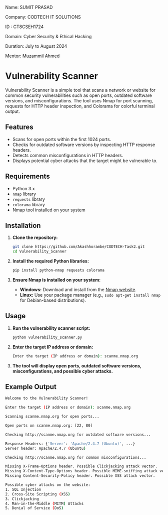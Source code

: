 Name: SUMIT PRASAD

Company: CODTECH IT SOLUTIONS

ID : CT8CSEH1724

Domain: Cyber Security & Ethical Hacking

Duration: July to August 2024

Mentor: Muzammil Ahmed


# Vulnerability Scanner

Vulnerability Scanner is a simple tool that scans a network or website for common security vulnerabilities such as open ports, outdated software versions, and misconfigurations. The tool uses Nmap for port scanning, requests for HTTP header inspection, and Colorama for colorful terminal output.

## Features

- Scans for open ports within the first 1024 ports.
- Checks for outdated software versions by inspecting HTTP response headers.
- Detects common misconfigurations in HTTP headers.
- Displays potential cyber attacks that the target might be vulnerable to.

## Requirements

- Python 3.x
- `nmap` library
- `requests` library
- `colorama` library
- Nmap tool installed on your system

## Installation

1. **Clone the repository:**

    ```sh
    git clone https://github.com/Akashhorambe/CODTECH-Task2.git
    cd Vulnerability_Scanner
    ```

2. **Install the required Python libraries:**

    ```sh
    pip install python-nmap requests colorama
    ```

3. **Ensure Nmap is installed on your system:**

    - **Windows:** Download and install from the [Nmap website](https://nmap.org/download.html).
    - **Linux:** Use your package manager (e.g., `sudo apt-get install nmap` for Debian-based distributions).

## Usage

1. **Run the vulnerability scanner script:**

    ```sh
    python vulnerability_scanner.py
    ```

2. **Enter the target IP address or domain:**

    ```sh
    Enter the target (IP address or domain): scanme.nmap.org
    ```

3. **The tool will display open ports, outdated software versions, misconfigurations, and possible cyber attacks.**

## Example Output

```sh
Welcome to the Vulnerability Scanner!

Enter the target (IP address or domain): scanme.nmap.org

Scanning scanme.nmap.org for open ports...

Open ports on scanme.nmap.org: [22, 80]

Checking http://scanme.nmap.org for outdated software versions...

Response Headers: {'Server': 'Apache/2.4.7 (Ubuntu)', ...}
Server header: Apache/2.4.7 (Ubuntu)

Checking http://scanme.nmap.org for common misconfigurations...

Missing X-Frame-Options header. Possible Clickjacking attack vector.
Missing X-Content-Type-Options header. Possible MIME-sniffing attack vector.
Missing Content-Security-Policy header. Possible XSS attack vector.

Possible cyber attacks on the website:
1. SQL Injection
2. Cross-Site Scripting (XSS)
3. Clickjacking
4. Man-in-the-Middle (MITM) Attacks
5. Denial of Service (DoS)
```
